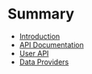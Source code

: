 # Summary

- [Introduction](./chapter_introduction.md)
- [API Documentation](./chapter_api.md)
- [User API](./chapter_user_api.md)
- [Data Providers](./chapter_data_providers.md)
